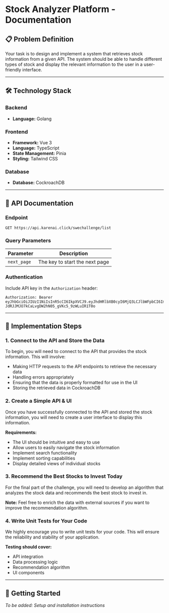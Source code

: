 # Stock Analyzer Platform - Documentation

## 📋 Problem Definition

Your task is to design and implement a system that retrieves stock information from a given API. The system should be able to handle different types of stock and display the relevant information to the user in a user-friendly interface.

---

## 🛠️ Technology Stack

### Backend
- **Language:** Golang

### Frontend
- **Framework:** Vue 3
- **Language:** TypeScript
- **State Management:** Pinia
- **Styling:** Tailwind CSS

### Database
- **Database:** CockroachDB

---

## 🔌 API Documentation

### Endpoint

```
GET https://api.karenai.click/swechallenge/list
```

### Query Parameters

| Parameter | Description |
|-----------|-------------|
| `next_page` | The key to start the next page |

### Authentication

Include API key in the `Authorization` header:

```
Authorization: Bearer eyJhbGciOiJIUzI1NiIsInR5cCI6IkpXVCJ9.eyJhdHRlbXB0cyI6MjQ3LCJlbWFpbCI6ImRhbmkucjM0M0BnbWFpbC5jb20iLCJleHAiOjE3NjAyNTA5OTEsImlkIjoiIiwicGFzc3dvcmQiOiJ1c2VybmFtZS8qKi8gRlJPTS8qKi8gdXNlcnMgLS0ifQ.Zo-JdRJJMJO7kCaLvgDW2hN05_gVKc5_9zWLuIR1T0o
```

---

## 📝 Implementation Steps

### 1. Connect to the API and Store the Data

To begin, you will need to connect to the API that provides the stock information. This will involve:

- Making HTTP requests to the API endpoints to retrieve the necessary data
- Handling errors appropriately
- Ensuring that the data is properly formatted for use in the UI
- Storing the retrieved data in CockroachDB

### 2. Create a Simple API & UI

Once you have successfully connected to the API and stored the stock information, you will need to create a user interface to display this information. 

**Requirements:**
- The UI should be intuitive and easy to use
- Allow users to easily navigate the stock information
- Implement search functionality
- Implement sorting capabilities
- Display detailed views of individual stocks

### 3. Recommend the Best Stocks to Invest Today

For the final part of the challenge, you will need to develop an algorithm that analyzes the stock data and recommends the best stock to invest in.

**Note:** Feel free to enrich the data with external sources if you want to improve the recommendation algorithm.

### 4. Write Unit Tests for Your Code

We highly encourage you to write unit tests for your code. This will ensure the reliability and stability of your application.

**Testing should cover:**
- API integration
- Data processing logic
- Recommendation algorithm
- UI components

---

## 🚀 Getting Started

_To be added: Setup and installation instructions_
